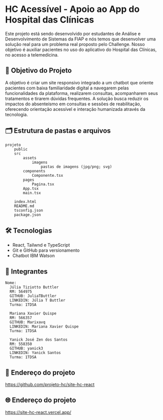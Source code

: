 # HC Acessível - Apoio ao App do Hospital das Clínicas

Este projeto está sendo desenvolvido por estudantes de Análise e Desenvolvimento de Sistemas da FIAP e nós temos que desenvolver uma solução real para um problema real proposto pelo Challenge. Nosso objetivo é auxiliar pacientes no uso do aplicativo do Hospital das Clínicas, no acesso a telemedicina.

## 🎯 Objetivo do Projeto

A objetivo é criar um site responsivo integrado a um chatbot que oriente pacientes com baixa familiaridade digital a navegarem pelas funcionalidades da plataforma, realizarem consultas, acompanharem seus tratamentos e tirarem dúvidas frequentes. A solução busca reduzir os impactos do absenteísmo em consultas e sessões de reabilitação, oferecendo orientação acessível e interação humanizada através da tecnologia.


## 🗂️ Estrutura de pastas e arquivos

    projeto
        public
        src
            assets
                imagens
                    pastas de imagens (jpg/png; svg)
            components
                Componente.tsx
            pages
                Pagina.tsx
            App.tsx
            main.tsx

        index.html
        README.md
        tsconfig.json
        package.json

## 🛠 Tecnologias

- React, Tailwnd e TypeScript
- Git e GitHub para versionamento
- Chatbot IBM Watson


## 👥 Integrantes

    Nome: 
      Júlia Tiziotto Buttler
      RM: 564975
      GITHUB: JuliaTButtler
      LINKEDIN: Júlia T Buttler
      Turma: 1TDSA

      Mariana Xavier Quispe
      RM: 566357
      GITHUB: Marixavq
      LINKEDIN: Mariana Xavier Quispe
      Turma: 1TDSA

      Yanick José Zen dos Santos
      RM: 558350 
      GITHUB: yanick3
      LINKEDIN: Yanick Santos
      Turma: 1TDSA




## 📂 Endereço do projeto 

https://github.com/projeto-hc/site-hc-react

## 🌐 Endereço do projeto 

https://site-hc-react.vercel.app/
